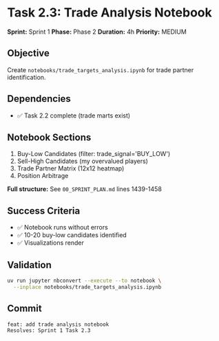 # Task 2.3: Trade Analysis Notebook

**Sprint:** Sprint 1
**Phase:** Phase 2
**Duration:** 4h
**Priority:** MEDIUM

## Objective

Create `notebooks/trade_targets_analysis.ipynb` for trade partner identification.

## Dependencies

- ✅ Task 2.2 complete (trade marts exist)

## Notebook Sections

1. Buy-Low Candidates (filter: trade_signal='BUY_LOW')
1. Sell-High Candidates (my overvalued players)
1. Trade Partner Matrix (12x12 heatmap)
1. Position Arbitrage

**Full structure:** See `00_SPRINT_PLAN.md` lines 1439-1458

## Success Criteria

- ✅ Notebook runs without errors
- ✅ 10-20 buy-low candidates identified
- ✅ Visualizations render

## Validation

```bash
uv run jupyter nbconvert --execute --to notebook \
  --inplace notebooks/trade_targets_analysis.ipynb
```

## Commit

```
feat: add trade analysis notebook
Resolves: Sprint 1 Task 2.3
```
